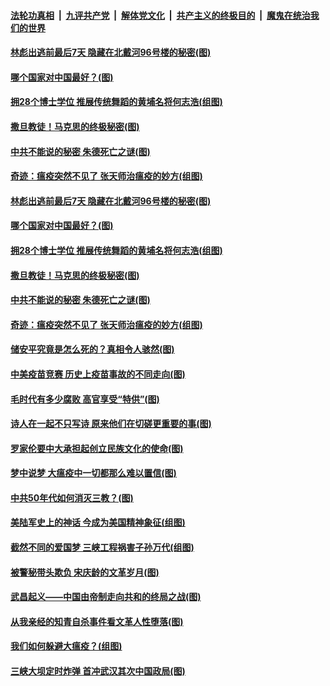 

####  [法轮功真相](../../../../basic/blob/master/README.md?t=04040001) &nbsp;|&nbsp; [九评共产党](../../../../9ping.md/blob/master/README.md?t=04040001) &nbsp;|&nbsp; [解体党文化](../../../../jtdwh.md/blob/master/README.md?t=04040001)  &nbsp;|&nbsp; [共产主义的终极目的](../../../../gczydzjmd.md/blob/master/README.md?t=04040001) &nbsp;|&nbsp; [魔鬼在统治我们的世界](../../../../mgztzwmdsj.md/blob/master/README.md?t=04040001) 

#### [林彪出逃前最后7天 隐藏在北戴河96号楼的秘密(图)](../pages/p6/928472.md?t=04040001) 

#### [哪个国家对中国最好？(图)](../pages/p6/927957.md?t=04040001) 

#### [拥28个博士学位 推展传统舞蹈的黄埔名将何志浩(组图)](../pages/p6/927596.md?t=04040001) 

#### [撒旦教徒！马克思的终极秘密(图)](../pages/p6/928004.md?t=04040001) 

#### [中共不能说的秘密 朱德死亡之谜(图)](../pages/p6/926918.md?t=04040001) 

#### [奇迹：瘟疫突然不见了 张天师治瘟疫的妙方(组图)](../pages/p6/927274.md?t=04040001) 

#### [林彪出逃前最后7天 隐藏在北戴河96号楼的秘密(图)](../pages/p6/928472.md?t=04040001) 

#### [哪个国家对中国最好？(图)](../pages/p6/927957.md?t=04040001) 

#### [拥28个博士学位 推展传统舞蹈的黄埔名将何志浩(组图)](../pages/p6/927596.md?t=04040001) 

#### [撒旦教徒！马克思的终极秘密(图)](../pages/p6/928004.md?t=04040001) 

#### [中共不能说的秘密 朱德死亡之谜(图)](../pages/p6/926918.md?t=04040001) 

#### [奇迹：瘟疫突然不见了 张天师治瘟疫的妙方(组图)](../pages/p6/927274.md?t=04040001) 

#### [储安平究竟是怎么死的？真相令人骇然(图)](../pages/p6/927013.md?t=04040001) 

#### [中美疫苗竞赛 历史上疫苗事故的不同走向(图)](../pages/p6/928120.md?t=04040001) 

#### [毛时代有多少腐败 高官享受“特供”(图)](../pages/p6/927846.md?t=04040001) 

#### [诗人在一起不只写诗 原来他们在切磋更重要的事(图)](../pages/p6/927316.md?t=04040001) 

#### [罗家伦要中大承担起创立民族文化的使命(图)](../pages/p6/927266.md?t=04040001) 

#### [梦中说梦 大瘟疫中一切都那么难以置信(图)](../pages/p6/928079.md?t=04040001) 

#### [中共50年代如何消灭三教？(图)](../pages/p6/927595.md?t=04040001) 

#### [美陆军史上的神话 今成为美国精神象征(组图)](../pages/p6/919613.md?t=04040001) 

#### [截然不同的爱国梦 三峡工程祸害子孙万代(组图)](../pages/p6/927244.md?t=04040001) 

#### [被警秘带头欺负 宋庆龄的文革岁月(图)](../pages/p6/927325.md?t=04040001) 

#### [武昌起义——中国由帝制走向共和的终局之战(图)](../pages/p6/927406.md?t=04040001) 

#### [从我亲经的知青自杀事件看文革人性堕落(图)](../pages/p6/927505.md?t=04040001) 

#### [我们如何躲避大瘟疫？(组图)](../pages/p6/927748.md?t=04040001) 

#### [三峡大坝定时炸弹 首冲武汉其次中国政局(图)](../pages/p6/927243.md?t=04040001) 

